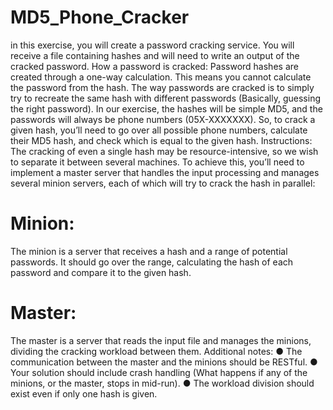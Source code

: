 # MD5_Phone_Cracker


in this exercise, you will create a password cracking service.
You will receive a file containing hashes and will need to write an output of the cracked 
password.
How a password is cracked:
Password hashes are created through a one-way calculation. This means you cannot calculate 
the password from the hash.
The way passwords are cracked is to simply try to recreate the same hash with different 
passwords (Basically, guessing the right password).
In our exercise, the hashes will be simple MD5, and the passwords will always be phone 
numbers (05X-XXXXXXX). So, to crack a given hash, you’ll need to go over all possible phone 
numbers, calculate their MD5 hash, and check which is equal to the given hash.
Instructions:
The cracking of even a single hash may be resource-intensive, so we wish to separate it 
between several machines. To achieve this, you’ll need to implement a master server that 
handles the input processing and manages several minion servers, each of which will try to 
crack the hash in parallel:
# Minion:
The minion is a server that receives a hash and a range of potential passwords.
It should go over the range, calculating the hash of each password and compare it to the given 
hash.
# Master:
The master is a server that reads the input file and manages the minions, dividing the cracking 
workload between them.
Additional notes:
● The communication between the master and the minions should be RESTful.
● Your solution should include crash handling (What happens if any of the minions, or 
the master, stops in mid-run).
● The workload division should exist even if only one hash is given.


